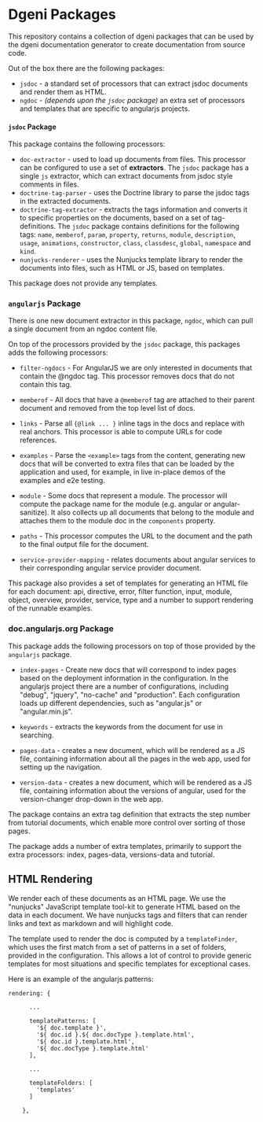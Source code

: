 # Dgeni Packages

This repository contains a collection of dgeni packages that can be used by the dgeni documentation
generator to create documentation from source code.


Out of the box there are the following packages:

* `jsdoc` - a standard set of processors that can extract jsdoc documents and render them as HTML.
* `ngdoc` - *(depends upon the `jsdoc` package)* an extra set of processors and templates that
are specific to angularjs projects.


#### `jsdoc` Package

This package contains the following processors:

* `doc-extractor` - used to load up documents from files.  This processor can be configured to use a
set of **extractors**.  The `jsdoc` package has a single `js` extractor, which can extract documents
from jsdoc style comments in files.
* `doctrine-tag-parser` - uses the Doctrine library to parse the jsdoc tags in the extracted documents.
* `doctrine-tag-extractor` - extracts the tags information and converts it to specific properties on
the documents, based on a set of tag-definitions.  The `jsdoc` package contains definitions for the
following tags: `name`, `memberof`, `param`, `property`, `returns`, `module`, `description`, `usage`,
`animations`, `constructor`, `class`, `classdesc`, `global`, `namespace` and `kind`.
* `nunjucks-renderer` - uses the Nunjucks template library to render the documents into files, such
as HTML or JS, based on templates.

This package does not provide any templates.

### `angularjs` Package

There is one new document extractor in this package, `ngdoc`, which can pull a single document from
an ngdoc content file.

On top of the processors provided by the `jsdoc` package, this packages adds the following processors:

* `filter-ngdocs` -
For AngularJS we are only interested in documents that contain the @ngdoc tag.  This processor
removes docs that do not contain this tag.

* `memberof` -
All docs that have a `@memberof` tag are attached to their parent document and removed from the top
level list of docs.

* `links` -
Parse all `{@link ... }` inline tags in the docs and replace with real anchors.  This processor is
able to compute URLs for code references.

* `examples` -
Parse the `<example>` tags from the content, generating new docs that will be converted to extra
files that can be loaded by the application and used, for example, in live in-place demos of the
examples and e2e testing.

* `module` -
Some docs that represent a module.  The processor will compute the package name for the module (e.g.
angular or angular-sanitize).  It also collects up all documents that belong to the module and
attaches them to the module doc in the `components` property.

* `paths` -
This processor computes the URL to the document and the path to the final output file for the
document.

* `service-provider-mapping` - relates documents about angular services to their corresponding
angular service provider document.

This package also provides a set of templates for generating an HTML file for each document: api,
directive, error, filter function, input, module, object, overview, provider, service, type and a
number to support rendering of the runnable examples.

### doc.angularjs.org Package

This package adds the following processors on top of those provided by the `angularjs` package.

* `index-pages` -
Create new docs that will correspond to index pages based on the deployment information in the 
configuration.  In the angularjs project there are a number of configurations, including "debug",
"jquery", "no-cache" and "production".  Each configuration loads up different dependencies, such as
"angular.js" or "angular.min.js".

* `keywords` - extracts the keywords from the document for use in searching.

* `pages-data` - creates a new document, which will be rendered as a JS file, containing information
about all the pages in the web app, used for setting up the navigation.

* `version-data` - creates a new document, which will be rendered as a JS file, containing information
about the versions of angular, used for the version-changer drop-down in the web app.

The package contains an extra tag definition that extracts the step number from tutorial documents,
which enable more control over sorting of those pages.

The package adds a number of extra templates, primarily to support the extra processors: index,
pages-data, versions-data and tutorial.

## HTML Rendering

We render each of these documents as an HTML page. We use the "nunjucks" JavaScript template
tool-kit to generate HTML based on the data in each document. We have nunjucks tags and filters that
can render links and text as markdown and will highlight code.

The template used to render the doc is computed by a `templateFinder`, which uses the first match
from a set of patterns in a set of folders, provided in the configuration. This allows a lot of control to provide
generic templates for most situations and specific templates for exceptional cases.

Here is an example of the angularjs patterns:

```
rendering: {

      ...

      templatePatterns: [
        '${ doc.template }',
        '${ doc.id }.${ doc.docType }.template.html',
        '${ doc.id }.template.html',
        '${ doc.docType }.template.html'
      ],

      ...

      templateFolders: [
        'templates'
      ]

    },
```